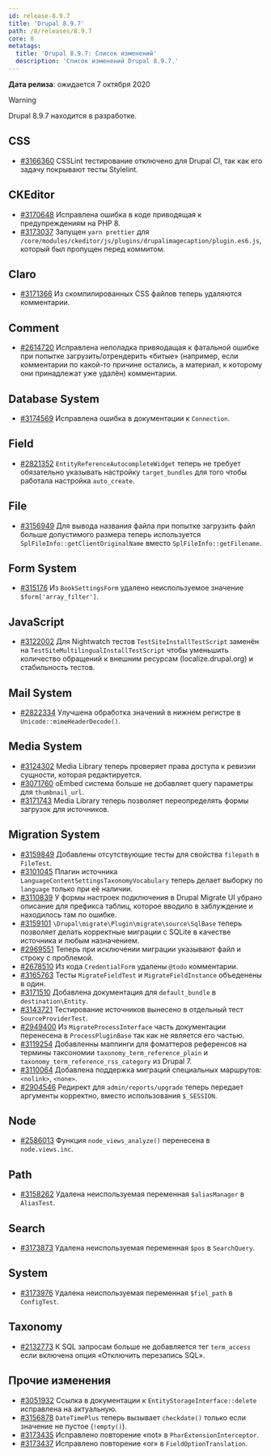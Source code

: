 ```yaml
---
id: release-8.9.7
title: 'Drupal 8.9.7'
path: /8/releases/8.9.7
core: 8
metatags:
  title: 'Drupal 8.9.7: Список изменений'
  description: 'Список изменений Drupal 8.9.7.'
---
```


**Дата релиза**: ожидается 7 октября 2020

> [!WARNING]
> Drupal 8.9.7 находится в разработке.

## CSS

- [#3166360](https://www.drupal.org/project/drupal/issues/3166360) CSSLint тестирование отключено для Drupal CI, так как его задачу покрывают тесты Stylelint. 

## CKEditor

- [#3170648](https://www.drupal.org/project/drupal/issues/3170648) Исправлена ошибка в коде приводящая к предупреждениям на PHP 8.
- [#3173037](https://www.drupal.org/project/drupal/issues/3173037) Запущен `yarn prettier` для `/core/modules/ckeditor/js/plugins/drupalimagecaption/plugin.es6.js`, который был пропущен перед коммитом.

## Claro

- [#3171366](https://www.drupal.org/project/drupal/issues/3171366) Из скомпилированных CSS файлов теперь удаляются комментарии.

## Comment

- [#2614720](https://www.drupal.org/project/drupal/issues/2614720) Исправлена неполадка привяодащая к фатальной ошибке при попытке загрузить/отрендерить «битые» (например, если комментарии по какой-то причине остались, а материал, к которому они принадлежат уже удалён) комментарии.

## Database System

- [#3174569](https://www.drupal.org/project/drupal/issues/3174569) Исправлена ошибка в документации к `Connection`.

## Field

- [#2821352](https://www.drupal.org/project/drupal/issues/2821352) `EntityReferenceAutocompleteWidget` теперь не требует обязательно указывать настройку `target_bundles` для того чтобы работала настройка `auto_create`.

## File

- [#3156949](https://www.drupal.org/project/drupal/issues/3156949) Для вывода названия файла при попытке загрузить файл больше допустимого размера теперь используется `SplFileInfo::getClientOriginalName` вместо `SplFileInfo::getFilename`.

## Form System

- [#315176](https://www.drupal.org/project/drupal/issues/315176) Из `BookSettingsForm` удалено неиспользуемое значение `$form['array_filter']`.

## JavaScript

- [#3122002](https://www.drupal.org/project/drupal/issues/3122002) Для Nightwatch тестов `TestSiteInstallTestScript` заменён на `TestSiteMultilingualInstallTestScript` чтобы уменьшить количество обращений к внешним ресурсам (localize.drupal.org) и стабильность тестов.

## Mail System

- [#2822334](https://www.drupal.org/project/drupal/issues/2822334) Улучшена обработка значений в нижнем регистре в `Unicode::mimeHeaderDecode()`.

## Media System

- [#3124302](https://www.drupal.org/project/drupal/issues/3124302) Media Library теперь проверяет права доступа к ревизии сущности, которая редактируется.
- [#3071760](https://www.drupal.org/project/drupal/issues/3071760) oEmbed система больше не добавляет query параметры для `thumbnail_url`.
- [#3171743](https://www.drupal.org/project/drupal/issues/3171743) Media Library теперь позволяет переопределять формы загрузок для источников.

## Migration System

- [#3159849](https://www.drupal.org/project/drupal/issues/3159849) Добавлены отсутствующие тесты для свойства `filepath` в `FileTest`.
- [#3101045](https://www.drupal.org/project/drupal/issues/3101045) Плагин источника `LanguageContentSettingsTaxonomyVocabulary` теперь делает выборку по `language` только при её наличии.
- [#3110839](https://www.drupal.org/project/drupal/issues/3110839) У формы настроек подключения в Drupal Migrate UI убрано описание для префикса таблиц, которое вводило в заблуждение и находилось там по ошибке.
- [#3159101](https://www.drupal.org/project/drupal/issues/3159101) `\Drupal\migrate\Plugin\migrate\source\SqlBase` теперь позволяет делать корректные миграции с SQLite в качестве источника и любым назначением.
- [#2969551](https://www.drupal.org/project/drupal/issues/2969551) Теперь при исключении миграции указывают файл и строку с проблемой.
- [#2678510](https://www.drupal.org/project/drupal/issues/2678510) Из кода `CredentialForm` удалены `@todo` комментарии.
- [#3165763](https://www.drupal.org/project/drupal/issues/3165763) Тесты `MigrateFieldTest` и `MigrateFieldInstance` объеденены в один.
- [#3171510](https://www.drupal.org/project/drupal/issues/3171510) Добавлена документация для `default_bundle` в `destination\Entity`.
- [#3143721](https://www.drupal.org/project/drupal/issues/3143721) Тестирование источников вынесено в отдельный тест `SourceProviderTest`.
- [#2949400](https://www.drupal.org/project/drupal/issues/2949400) Из `MigrateProcessInterface` часть документации перенесена в `ProcessPluginBase` так как не является его частью.
- [#3119254](https://www.drupal.org/project/drupal/issues/3119254) Добавленны маппинги для фоматтеров референсов на термины таксономии `taxonomy_term_reference_plain` и `taxonomy_term_reference_rss_category` из Drupal 7.
- [#3110064](https://www.drupal.org/project/drupal/issues/3110064) Добавлена поддержка миграций специальных маршрутов: `<nolink>`, `<none>`.
- [#2904546](https://www.drupal.org/project/drupal/issues/2904546) Редирект для `admin/reports/upgrade` теперь передает аргументы корректно, вместо использования `$_SESSION`.

## Node

- [#2586013](https://www.drupal.org/project/drupal/issues/2586013) Функция `node_views_analyze()` перенесена в `node.views.inc`.

## Path

- [#3158262](https://www.drupal.org/project/drupal/issues/3158262) Удалена неиспользуемая переменная `$aliasManager` в `AliasTest`.

## Search

- [#3173873](https://www.drupal.org/project/drupal/issues/3173873) Удалена неиспользуемая переменная `$pos` в `SearchQuery`.

## System

- [#3173976](https://www.drupal.org/project/drupal/issues/3173976) Удалена неиспользуемая переменная `$fiel_path` в `ConfigTest`.

## Taxonomy

- [#2132773](https://www.drupal.org/project/drupal/issues/2132773) К SQL запросам больше не добавляется тег `term_access` если включена опция «Отключить перезапись SQL».

## Прочие изменения

- [#3051932](https://www.drupal.org/project/drupal/issues/3051932) Ссылка в документации к `EntityStorageInterface::delete` исправлена на актуальную.
- [#3156878](https://www.drupal.org/project/drupal/issues/3156878) `DateTimePlus` теперь вызывает `checkdate()` только если значение не пустое (`!empty()`).
- [#3173435](https://www.drupal.org/project/drupal/issues/3173435) Исправлено повторение «not» в `PharExtensionInterceptor`.
- [#3173437](https://www.drupal.org/project/drupal/issues/3173437) Исправлено повторение «or» в `FieldOptionTranslation`.